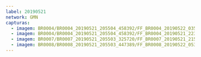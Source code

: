 ```yaml
---
label: 20190521
network: GMN
capturas:
  - imagem: BR0004/BR0004_20190521_205504_458392/FF_BR0004_20190522_035934_880_0507392.fits_maxpixel.jpg
  - imagem: BR0004/BR0004_20190521_205504_458392/FF_BR0004_20190521_223656_336_0120832.fits_maxpixel.jpg
  - imagem: BR0007/BR0007_20190521_205503_325720/FF_BR0007_20190521_215910_483_0060928.fits_maxpixel.jpg
  - imagem: BR0008/BR0008_20190521_205503_447389/FF_BR0008_20190522_053551_851_0263168.fits_maxpixel.jpg
---
```

